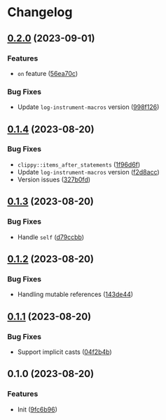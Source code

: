 # Changelog

## [0.2.0](https://github.com/JonathanWoollett-Light/log-instrument/compare/log-instrument-v0.1.4...log-instrument-v0.2.0) (2023-09-01)


### Features

* `on` feature ([56ea70c](https://github.com/JonathanWoollett-Light/log-instrument/commit/56ea70c5854039757735319407f3eff6e39a7500))


### Bug Fixes

* Update `log-instrument-macros` version ([998f126](https://github.com/JonathanWoollett-Light/log-instrument/commit/998f126bd05b220aaa0bff005ea39eb3c64e9c61))

## [0.1.4](https://github.com/JonathanWoollett-Light/log-instrument/compare/log-instrument-v0.1.3...log-instrument-v0.1.4) (2023-08-20)


### Bug Fixes

* `clippy::items_after_statements` ([1f96d6f](https://github.com/JonathanWoollett-Light/log-instrument/commit/1f96d6f41876efd95ef46fb05e2d9436d3774e56))
* Update `log-instrument-macros` version ([f2d8acc](https://github.com/JonathanWoollett-Light/log-instrument/commit/f2d8acc9248a4e0a9c540e866b75a3db770da553))
* Version issues ([327b0fd](https://github.com/JonathanWoollett-Light/log-instrument/commit/327b0fdb9baabe221f721bdecb972678f1db8ad8))

## [0.1.3](https://github.com/JonathanWoollett-Light/log-instrument/compare/log-instrument-v0.1.2...log-instrument-v0.1.3) (2023-08-20)


### Bug Fixes

* Handle `self` ([d79ccbb](https://github.com/JonathanWoollett-Light/log-instrument/commit/d79ccbb4139f418dcca498e90b57da86971d35fc))

## [0.1.2](https://github.com/JonathanWoollett-Light/log-instrument/compare/v0.1.1...v0.1.2) (2023-08-20)


### Bug Fixes

* Handling mutable references ([143de44](https://github.com/JonathanWoollett-Light/log-instrument/commit/143de440ed2a3b1398efba8005813728cfc96dd2))

## [0.1.1](https://github.com/JonathanWoollett-Light/log-instrument/compare/v0.1.0...v0.1.1) (2023-08-20)


### Bug Fixes

* Support implicit casts ([04f2b4b](https://github.com/JonathanWoollett-Light/log-instrument/commit/04f2b4b8bfc867b30c2bf9eb64c4d8c29f364536))

## 0.1.0 (2023-08-20)


### Features

* Init ([9fc6b96](https://github.com/JonathanWoollett-Light/log-instrument/commit/9fc6b96ac2524fd8c40b2bc202ac1a365ec42e73))
